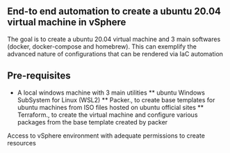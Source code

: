 End-to end automation to create a ubuntu 20.04 virtual machine in vSphere
-------------------------------------------------------------------------
The goal is to create a ubuntu 20.04 virtual machine and 3 main softwares (docker, docker-compose and homebrew). This can exemplify the advanced nature of configurations that can be rendered via IaC automation

Pre-requisites
--------------
* A local windows machine with 3 main utilities
**  ubuntu Windows SubSystem for Linux (WSL2)
**  Packer., to create base templates for ubuntu machines from ISO files hosted on ubuntu official sites
**  Terraform., to create the virtual machine and configure various packages from the base template created by packer

Access to vSphere environment with adequate permissions to create resources


